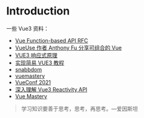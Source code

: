 # Introduction

一些 Vue3 资料：

- [Vue Function-based API RFC](https://zhuanlan.zhihu.com/p/68477600)
- [VueUse 作者 Anthony Fu 分享可组合的 Vue](https://www.bilibili.com/video/BV1x54y1V7H6?from=search&seid=1152161250143388809)
- [VUE3 响应式原理](https://www.bilibili.com/video/BV1SZ4y1x7a9/?spm_id_from=333.788.b_7265636f5f6c697374.6)
- [实现简易 VUE3 教程](https://www.bilibili.com/video/BV1rC4y187Vw?p=10)
- [snabbdom](https://github.com/snabbdom/snabbdom)
- [vuemastery](https://www.vuemastery.com/blog)
- [VueConf 2021](https://www.yuque.com/vueconf/mkwv0c)
- [深入理解 Vue3 Reactivity API](https://zhuanlan.zhihu.com/p/146097763)
- [Vue Mastery](https://github.com/orgs/Code-Pop/repositories)


> 学习知识要善于思考，思考，再思考。—爱因斯坦
